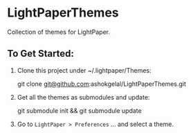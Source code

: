 LightPaperThemes
================

Collection of themes for LightPaper.


## To Get Started:

1. Clone this project under ~/.lightpaper/Themes:

    git clone git@github.com:ashokgelal/LightPaperThemes.git
	
2. Get all the themes as submodules and update:

    git submodule init && git submodule update
    
3. Go to `LightPaper > Preferences` ... and select a theme.
